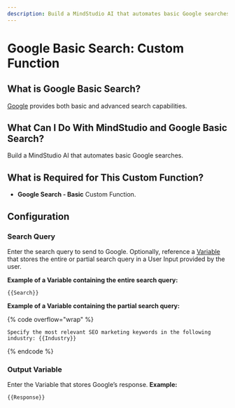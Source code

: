 ```yaml
---
description: Build a MindStudio AI that automates basic Google searches.
---
```


# Google Basic Search: Custom Function

## What is Google Basic Search?

[Google](https://www.google.com/) provides both basic and advanced search capabilities.

## What Can I Do With MindStudio and Google Basic Search?

Build a MindStudio AI that automates basic Google searches.

## What is Required for This Custom Function?

* **Google Search - Basic** Custom Function.

## Configuration

### Search Query

Enter the search query to send to Google. Optionally, reference a [Variable](../../user-inputs-and-variables/what-is-a-variable.md) that stores the entire or partial search query in a User Input provided by the user.

**Example of a Variable containing the entire search query:**

```
{{Search}}
```

**Example of a Variable containing the partial search query:**

{% code overflow="wrap" %}
```
Specify the most relevant SEO marketing keywords in the following industry: {{Industry}}
```
{% endcode %}

### Output Variable

Enter the Variable that stores Google’s response. **Example:**

```
{{Response}}
```
